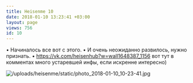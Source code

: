 ```yaml
---
title: Heisenme 10
date: 2018-01-10 13:23:41 +03:00
layout: page
views: 756
id: 10
---
```


• Начиналось все вот с этого. • И очень неожиданно развилось, нужно признать.
• https://vk.com/heisenhub?w=wall1648387_1156 вот тут в комментах много устаревшей инфы, если искренне интересно)



![/uploads/heisenme/static/photo_2018-01-10_10-23-41.jpg](/uploads/heisenme/static/photo_2018-01-10_10-23-41.jpg)

